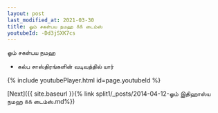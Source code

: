```yaml
---
layout: post
last_modified_at: 2021-03-30
title: ஓம் சகள்பய நமஹ ௧௧ டைம்ஸ்
youtubeId: -Dd3jSXK7cs
---
```

 
 
 ஓம் சகள்பய நமஹ  
 
 -  கல்ப சாஸ்திரங்களின் வடிவத்தில் யார் 
 
  
 
  
 
 
 
 
 
 


{% include youtubePlayer.html id=page.youtubeId %}
 
[Next]({{ site.baseurl }}{% link  split1/_posts/2014-04-12-ஓம் இதிஹாஸ்ய நமஹ ௧௧ டைம்ஸ்.md%})
 
